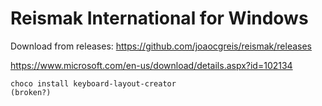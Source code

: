 # Reismak International for Windows

Download from releases: https://github.com/joaocgreis/reismak/releases

https://www.microsoft.com/en-us/download/details.aspx?id=102134

```
choco install keyboard-layout-creator
(broken?)
```

